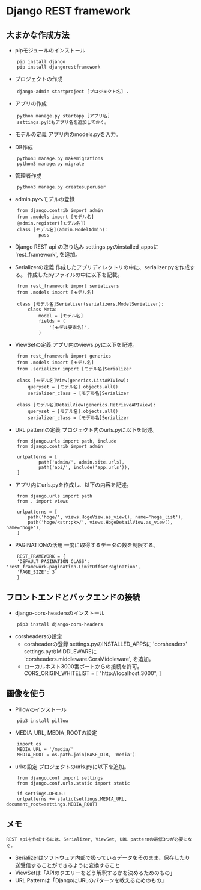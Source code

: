 # Django REST framework

## 大まかな作成方法
- pipモジュールのインストール
```
	pip install django
	pip install djangorestframework
```
- プロジェクトの作成
```
	django-admin startproject [プロジェクト名] .
```
- アプリの作成
```
	python manage.py startapp [アプリ名]
	settings.pyにもアプリ名を追加しておく。
```
- モデルの定義
	アプリ内のmodels.pyを入力。

- DB作成
```
	python3 manage.py makemigrations
	python3 manage.py migrate
```
- 管理者作成
```
	python3 manage.py createsuperuser
```
- admin.pyへモデルの登録
```
	from django.contrib import admin
	from .models import [モデル名]
	@admin.register([モデル名])
	class [モデル名](admin.ModelAdmin):
			pass
```

- Django REST api の取り込み
	settings.pyのinstalled_appsに 'rest_framework', を追加。

- Serializerの定義
	作成したアプリディレクトリの中に、serializer.pyを作成する。
	作成したpyファイルの中に以下を記載。
```
	from rest_framework import serializers
	from .models import [モデル名]

	class [モデル名]Serializer(serializers.ModelSerializer):
		class Meta:
			model = [モデル名]
			fields = (
				'[モデル要素名]',
			)
```

- ViewSetの定義
	アプリ内のviews.pyに以下を記述。
```
	from rest_framework import generics
	from .models import [モデル名]
	from .serializer import [モデル名]Serializer

	class [モデル名]View(generics.ListAPIView):
		queryset = [モデル名].objects.all()
		serializer_class = [モデル名]Serializer

	class [モデル名]DetailView(generics.RetrieveAPIView):
		queryset = [モデル名].objects.all()
		serializer_class = [モデル名]Serializer
```
- URL patternの定義
	プロジェクト内のurls.pyに以下を記述。
```
	from django.urls import path, include
	from django.contrib import admin

	urlpatterns = [
			path('admin/', admin.site.urls),
			path('api/', include('app.urls')),
	]
```
- アプリ内にurls.pyを作成し、以下の内容を記述。
```
	from django.urls import path
	from . import views

	urlpatterns = [
		path('hoge/', views.HogeView.as_view(), name='hoge_list'),
		path('hoge/<str:pk>/', views.HogeDetailView.as_view(), name='hoge'),
	]
```
- PAGINATIONの活用
	一度に取得するデータの数を制限する。
```
	REST_FRAMEWORK = {
    'DEFAULT_PAGINATION_CLASS': 'rest_framework.pagination.LimitOffsetPagination',
    'PAGE_SIZE': 3
	}
```
## フロントエンドとバックエンドの接続

- django-cors-headersのインストール
```
	pip3 install django-cors-headers
```

- corsheadersの設定
	- corsheaderの登録
		settings.pyのINSTALLED_APPSに
		'corsheaders'
		settings.pyのMIDDLEWAREに
		'corsheaders.middleware.CorsMiddleware',
		を追加。
	- ローカルホスト3000番ポートからの接続を許可。
		CORS_ORIGIN_WHITELIST = [ "http://localhost:3000", ]


## 画像を使う
- Pillowのインストール
```
	pip3 install pillow
```

- MEDIA_URL, MEDIA_ROOTの設定
```
	import os
	MEDIA_URL = '/media/'
	MEDIA_ROOT = os.path.join(BASE_DIR, 'media')
```

- urlの設定
	プロジェクトのurls.pyに以下を追加。
```
	from django.conf import settings
	from django.conf.urls.static import static

	if settings.DEBUG:
    urlpatterns += static(settings.MEDIA_URL, document_root=settings.MEDIA_ROOT)
```

## メモ
	REST apiを作成するには、Serializer, ViewSet, URL patternの最低3つが必要になる。
 - Serializerはソフトウェア内部で扱っているデータをそのまま、保存したり送受信することができるように変換すること
 - ViewSetは「APIのクエリーをどう解釈するかを決めるためのもの」
 - URL Patternは「DjangoにURLのパターンを教えるためのもの」